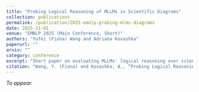 ```yaml
---
title: "Probing Logical Reasoning of MLLMs in Scientific Diagrams"
collection: publications
permalink: /publication/2025-emnlp-probing-mlms-diagrams
date: 2025-11-01
venue: "EMNLP 2025 (Main Conference, Short)"
authors: "Yufei (Fiona) Wang and Adriana Kovashka"
paperurl: ""
arxiv: ""
category: conference
excerpt: "Short paper on evaluating MLLMs' logical reasoning over scientific diagram problems."
citation: "Wang, Y. (Fiona) and Kovashka, A., “Probing Logical Reasoning of MLLMs in Scientific Diagrams,” in Proceedings of the 2025 Conference on Empirical Methods in Natural Language Processing (Short), November 2025."
---
```

_To appear._
